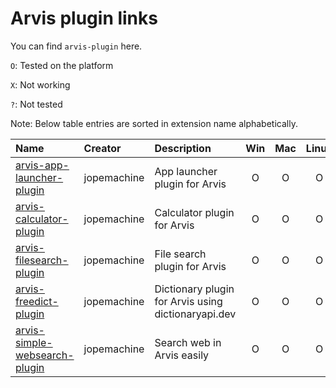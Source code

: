 # Arvis plugin links

You can find `arvis-plugin` here.

`O`: Tested on the platform

`X`: Not working

`?`: Not tested

Note: Below table entries are sorted in extension name alphabetically.

| Name                                                                                          | Creator     | Description                                         | Win | Mac | Linux |
| :-------------------------------------------------------------------------------------------- | :---------- | :-------------------------------------------------- | :-: | :-: | :---: |
| [arvis-app-launcher-plugin](https://github.com/jopemachine/arvis-app-launcher-plugin)         | jopemachine | App launcher plugin for Arvis                       |  O  |  O  |   O   |
| [arvis-calculator-plugin](https://github.com/jopemachine/arvis-calculator-plugin#readme)      | jopemachine | Calculator plugin for Arvis                         |  O  |  O  |   O   |
| [arvis-filesearch-plugin](https://github.com/jopemachine/arvis-filesearch-plugin)             | jopemachine | File search plugin for Arvis                        |  O  |  O  |   O   |
| [arvis-freedict-plugin](https://github.com/jopemachine/arvis-freedict-plugin)                 | jopemachine | Dictionary plugin for Arvis using dictionaryapi.dev |  O  |  O  |   O   |
| [arvis-simple-websearch-plugin](https://github.com/jopemachine/arvis-simple-websearch-plugin) | jopemachine | Search web in Arvis easily                          |  O  |  O  |   O   |
